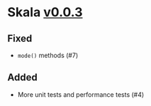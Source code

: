 # Skala [v0.0.3](https://github.com/Kevin-Lee/skala/issues?q=milestone%3A0.0.3+is%3Aclosed)

## Fixed
* `mode()` methods (#7)

## Added
* More unit tests and performance tests (#4)
